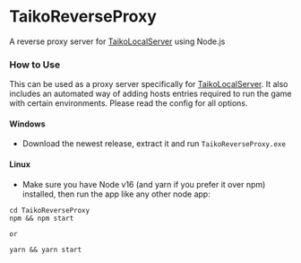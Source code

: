 # TaikoReverseProxy
A reverse proxy server for [TaikoLocalServer](https://github.com/asesidaa/TaikoLocalServer) using Node.js

### How to Use
This can be used as a proxy server specifically for [TaikoLocalServer](https://github.com/asesidaa/TaikoLocalServer). It also includes an automated way of adding hosts entries required to run the game with certain environments. Please read the config for all options.

#### Windows
- Download the newest release, extract it and run `TaikoReverseProxy.exe`

#### Linux
- Make sure you have Node v16 (and yarn if you prefer it over npm) installed, then run the app like any other node app:
```
cd TaikoReverseProxy
npm && npm start

or

yarn && yarn start
```
